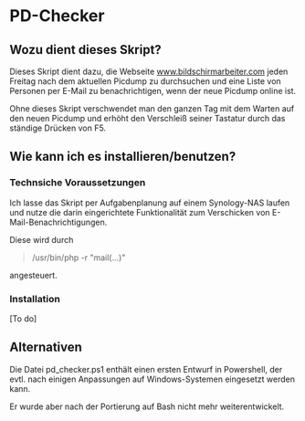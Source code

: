 # PD-Checker
## Wozu dient dieses Skript?
Dieses Skript dient dazu, die Webseite www.bildschirmarbeiter.com jeden Freitag nach dem aktuellen Picdump zu durchsuchen und eine Liste von Personen per E-Mail zu benachrichtigen, wenn der neue Picdump online ist.

Ohne dieses Skript verschwendet man den ganzen Tag mit dem Warten auf den neuen Picdump und erhöht den Verschleiß seiner Tastatur durch das ständige Drücken von F5.

## Wie kann ich es installieren/benutzen?

### Technsiche Voraussetzungen
Ich lasse das Skript per Aufgabenplanung auf einem Synology-NAS laufen und nutze die darin eingerichtete Funktionalität zum Verschicken von E-Mail-Benachrichtigungen.

Diese wird durch

>/usr/bin/php -r "mail(...)"

angesteuert.

### Installation
[To do]

## Alternativen
Die Datei pd_checker.ps1 enthält einen ersten Entwurf in Powershell, der evtl. nach einigen Anpassungen auf Windows-Systemen eingesetzt werden kann.

Er wurde aber nach der Portierung auf Bash nicht mehr weiterentwickelt.